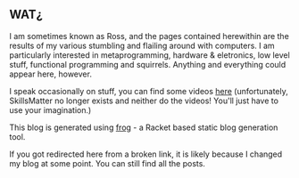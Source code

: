 ## WAT¿

I am sometimes known as Ross, and the pages contained herewithin are the results of  my various stumbling and flailing around with computers.  I am particularly interested in metaprogramming,  hardware & eletronics, low level stuff, functional programming and squirrels.  Anything and everything could appear here, however.

I speak occasionally on stuff, you can find some videos [here](https://skillsmatter.com/legacy_profile/ross-mckinlay#skillscasts) (unfortunately, SkillsMatter no longer exists and neither do the videos!  You'll just have to use your imagination.)

This blog is generated using [frog](https://github.com/greghendershott/frog) - a Racket based static blog generation tool.

If you got redirected here from a broken link, it is likely because I changed my blog at some point. You can still find all the posts.

